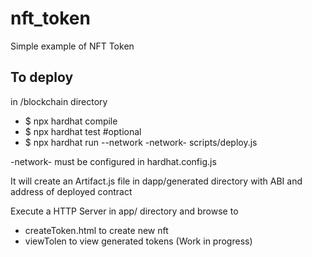 # nft_token
Simple example of NFT Token

## To deploy
in /blockchain directory
* $ npx hardhat compile
* $ npx hardhat test #optional
* $ npx hardhat run --network -network- scripts/deploy.js 

-network- must be configured in hardhat.config.js

It will create an Artifact.js file in dapp/generated directory with ABI and address of deployed contract

Execute a HTTP Server in app/ directory and browse to 
* createToken.html to create new nft
* viewTolen to view generated tokens (Work in progress)
